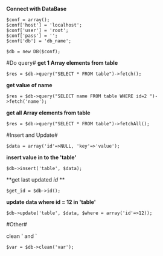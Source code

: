 **Connect with DataBase**

```
$conf = array();
$conf['host'] = 'localhost';
$conf['user'] = 'root';
$conf['pass'] = '';
$conf['db'] = 'db_name';

$db = new DB($conf);
```

#Do query#
**get 1 Array elements from table**  
```
$res = $db->query("SELECT * FROM table")->fetch();
```
  
**get value of name**  
```
$res = $db->query("SELECT name FROM table WHERE id=2 ")->fetch('name');
```
  
**get all Array elements from table**  
```
$res = $db->query("SELECT * FROM table")->fetchAll(); 
```
  
#Insert and Update#


```
$data = array('id'=>NULL, 'key'=>'value');
```

**insert value in to the 'table'**  
```
$db->insert('table', $data); 
```

**get last updated *id* **  
```
$get_id = $db->id();
```

  
**update data where id = 12 in 'table'**  
```
$db->update('table', $data, $where = array('id'=>12)); 
```

#Other#

clean ' and \`   
```
$var = $db->clean('var'); 
```

